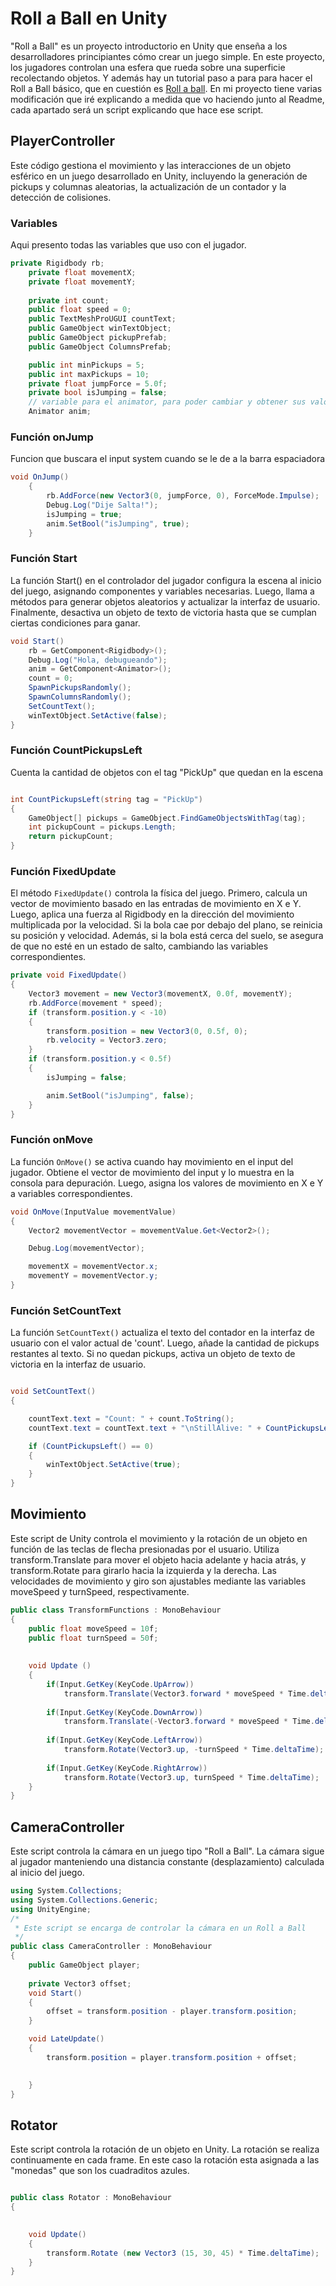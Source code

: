 # Roll a Ball en Unity

"Roll a Ball" es un proyecto introductorio en Unity que enseña a los desarrolladores principiantes cómo crear un juego simple. En este proyecto, los jugadores controlan una esfera que rueda sobre una superficie recolectando objetos. Y además hay un tutorial paso a para para hacer el Roll a Ball básico, que en cuestión es [Roll a ball](https://learn.unity.com/project/roll-a-ball). En mi proyecto tiene varias modificación que iré explicando a medida que vo haciendo junto al Readme, cada apartado será un script explicando que hace ese script.


## PlayerController
Este código gestiona el movimiento y las interacciones de un objeto esférico en un juego desarrollado en Unity, incluyendo la generación de pickups y columnas aleatorias, la actualización de un contador y la detección de colisiones.

### Variables

Aqui presento todas las variables que uso con el jugador.

```C#
private Rigidbody rb;
    private float movementX;
    private float movementY;
	
    private int count;
    public float speed = 0;
	public TextMeshProUGUI countText;
	public GameObject winTextObject;
	public GameObject pickupPrefab;
	public GameObject ColumnsPrefab;

	public int minPickups = 5; 
    public int maxPickups = 10; 
	private float jumpForce = 5.0f;
    private bool isJumping = false;
	// variable para el animator, para poder cambiar y obtener sus valores
	Animator anim;

```
### Función onJump

Funcion que buscara el input system cuando se le de a la barra espaciadora

```C#
void OnJump()
    {
		rb.AddForce(new Vector3(0, jumpForce, 0), ForceMode.Impulse);
		Debug.Log("Dije Salta!");
		isJumping = true;
		anim.SetBool("isJumping", true);
    }
```

### Función Start

La función Start() en el controlador del jugador configura la escena al inicio del juego, asignando componentes y variables necesarias. Luego, llama a métodos para generar objetos aleatorios y actualizar la interfaz de usuario. Finalmente, desactiva un objeto de texto de victoria hasta que se cumplan ciertas condiciones para ganar.

```C#
void Start()
    rb = GetComponent<Rigidbody>();
    Debug.Log("Hola, debugueando");
    anim = GetComponent<Animator>();
    count = 0;
    SpawnPickupsRandomly();
    SpawnColumnsRandomly();
    SetCountText();
    winTextObject.SetActive(false);
}
```

### Función CountPickupsLeft

Cuenta la cantidad de objetos con el tag "PickUp" que quedan en la escena

```C#

int CountPickupsLeft(string tag = "PickUp")
{
    GameObject[] pickups = GameObject.FindGameObjectsWithTag(tag);
    int pickupCount = pickups.Length;
    return pickupCount;
}
```

### Función FixedUpdate

El método `FixedUpdate()` controla la física del juego. Primero, calcula un vector de movimiento basado en las entradas de movimiento en X e Y. Luego, aplica una fuerza al Rigidbody en la dirección del movimiento multiplicada por la velocidad. Si la bola cae por debajo del plano, se reinicia su posición y velocidad. Además, si la bola está cerca del suelo, se asegura de que no esté en un estado de salto, cambiando las variables correspondientes.

```C#
private void FixedUpdate()
{
    Vector3 movement = new Vector3(movementX, 0.0f, movementY);
    rb.AddForce(movement * speed);
    if (transform.position.y < -10)
    {
        transform.position = new Vector3(0, 0.5f, 0);
        rb.velocity = Vector3.zero;
    }
    if (transform.position.y < 0.5f)
    {
        isJumping = false;

        anim.SetBool("isJumping", false);
    }
}
```

### Función onMove

La función `OnMove()` se activa cuando hay movimiento en el input del jugador. Obtiene el vector de movimiento del input y lo muestra en la consola para depuración. Luego, asigna los valores de movimiento en X e Y a variables correspondientes.

```C#
void OnMove(InputValue movementValue)
{
    Vector2 movementVector = movementValue.Get<Vector2>();

    Debug.Log(movementVector);

    movementX = movementVector.x;
    movementY = movementVector.y;
}
```
### Función SetCountText

La función `SetCountText()` actualiza el texto del contador en la interfaz de usuario con el valor actual de 'count'. Luego, añade la cantidad de pickups restantes al texto. Si no quedan pickups, activa un objeto de texto de victoria en la interfaz de usuario.

```C#

void SetCountText()
{

    countText.text = "Count: " + count.ToString();
    countText.text = countText.text + "\nStillAlive: " + CountPickupsLeft().ToString();

    if (CountPickupsLeft() == 0)
    {
        winTextObject.SetActive(true);
    }
}
```


## Movimiento

Este script de Unity controla el movimiento y la rotación de un objeto en función de las teclas de flecha presionadas por el usuario. Utiliza transform.Translate para mover el objeto hacia adelante y hacia atrás, y transform.Rotate para girarlo hacia la izquierda y la derecha. Las velocidades de movimiento y giro son ajustables mediante las variables moveSpeed y turnSpeed, respectivamente. 

```C#
public class TransformFunctions : MonoBehaviour
{
    public float moveSpeed = 10f;
    public float turnSpeed = 50f;
    
    
    void Update ()
    {
        if(Input.GetKey(KeyCode.UpArrow))
            transform.Translate(Vector3.forward * moveSpeed * Time.deltaTime);
        
        if(Input.GetKey(KeyCode.DownArrow))
            transform.Translate(-Vector3.forward * moveSpeed * Time.deltaTime);
        
        if(Input.GetKey(KeyCode.LeftArrow))
            transform.Rotate(Vector3.up, -turnSpeed * Time.deltaTime);
        
        if(Input.GetKey(KeyCode.RightArrow))
            transform.Rotate(Vector3.up, turnSpeed * Time.deltaTime);
    }
}
```

## CameraController

Este script controla la cámara en un juego tipo "Roll a Ball". La cámara sigue al jugador manteniendo una distancia constante (desplazamiento) calculada al inicio del juego.

```C#
using System.Collections;
using System.Collections.Generic;
using UnityEngine;
/*
 * Este script se encarga de controlar la cámara en un Roll a Ball
 */
public class CameraController : MonoBehaviour
{
    public GameObject player;
    
    private Vector3 offset;
    void Start()
    {
        offset = transform.position - player.transform.position;
    }

    void LateUpdate()
    {
        transform.position = player.transform.position + offset;

        
    }
}

```
## Rotator

Este script controla la rotación de un objeto en Unity. La rotación se realiza continuamente en cada frame. En este caso la rotación esta asignada a las "monedas" que son los cuadraditos azules.

```C#

public class Rotator : MonoBehaviour
{
    

    void Update()
    {
        transform.Rotate (new Vector3 (15, 30, 45) * Time.deltaTime);
    }
}

```